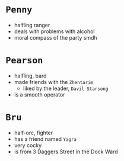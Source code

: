 # `Penny`
- halfling ranger
- deals with problems with alcohol
- moral compass of the party smdh
# `Pearson`
- halfling, bard
- made friends with the `Zhentarim`
    - liked by the leader, `Davil Starsong`
- is a smooth operator
# `Bru`
- half-orc, fighter
- has a friend named `Yagra`
- very cocky
- is from 3 Daggers Street in the Dock Ward